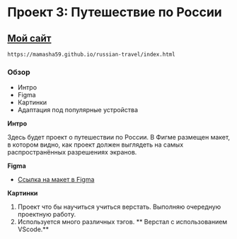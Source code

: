 # Проект 3: Путешествие по России
## [Мой сайт](https://mamasha59.github.io/russian-travel/index.html)
    https://mamasha59.github.io/russian-travel/index.html
### Обзор
* Интро
* Figma
* Картинки 
* Адаптация под популярные устройства

**Интро**

Здесь будет проект о путешествии по России.
В Фигме размещен макет, в котором видно, как проект должен выглядеть на самых распространённых разрешениях экранов.

**Figma**

* [Ссылка на макет в Figma](https://www.figma.com/file/5S2WSbEFL6awjVWJ0NWL8Q/Sprint-3_-Russia-_-desktop-mobile?node-id=28503%3A0)

**Картинки**

1. Проект что бы научиться учиться верстать. Выполняю очередную проектную работу.
2. Используется много различных тэгов. ** Верстал c использованием VScode.**